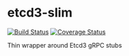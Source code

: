 # etcd3-slim

[![Build Status](https://travis-ci.org/mailgun/etcd3-slim.svg?branch=master)](https://travis-ci.org/mailgun/etcd3-slim)
[![Coverage Status](https://coveralls.io/repos/mailgun/etcd3-slim/badge.svg?branch=master&service=github)](https://coveralls.io/github/mailgun/etcd3-slim?branch=master)

Thin wrapper around Etcd3 gRPC stubs

